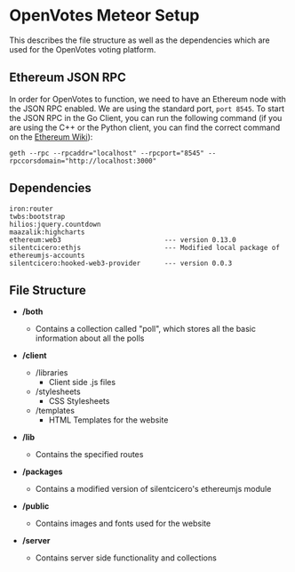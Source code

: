 # OpenVotes Meteor Setup

This describes the file structure as well as the dependencies which are used for the OpenVotes voting platform.


## Ethereum JSON RPC

In order for OpenVotes to function, we need to have an Ethereum node with the JSON RPC enabled. We are using the standard port, `port 8545`. To start the JSON RPC in the Go Client, you can run the following command (if you are using the C++ or the Python client, you can find the correct command on the [Ethereum Wiki](https://github.com/ethereum/wiki/wiki/JSON-RPC)):

```
geth --rpc --rpcaddr="localhost" --rpcport="8545" --rpccorsdomain="http://localhost:3000"
```


## Dependencies

```
iron:router
twbs:bootstrap
hilios:jquery.countdown
maazalik:highcharts
ethereum:web3                          --- version 0.13.0
silentcicero:ethjs                     --- Modified local package of ethereumjs-accounts
silentcicero:hooked-web3-provider      --- version 0.0.3
```


## File Structure

- **/both**
  - Contains a collection called "poll", which stores all the basic information about all the polls

- **/client**
  - /libraries
    - Client side .js files
  - /stylesheets
    - CSS Stylesheets
  - /templates
    - HTML Templates for the website

- **/lib**
  - Contains the specified routes

- **/packages**
  - Contains a modified version of silentcicero's ethereumjs module

- **/public**
  - Contains images and fonts used for the website

- **/server**
  - Contains server side functionality and collections
